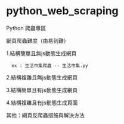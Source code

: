 # python_web_scraping
Python 爬蟲專區

網頁爬蟲難度（由易到難）

 1.結構簡單且無js動態生成網頁

      ex : 生活市集爬蟲 -- 生活市集.py
 
 2.結構複雜且無js動態生成網頁
 
 3.結構簡單且有js動態生成網頁
 
 4.結構複雜且有js動態生成頁面
 
 其他：網頁反爬蟲措施與解決方法
 
